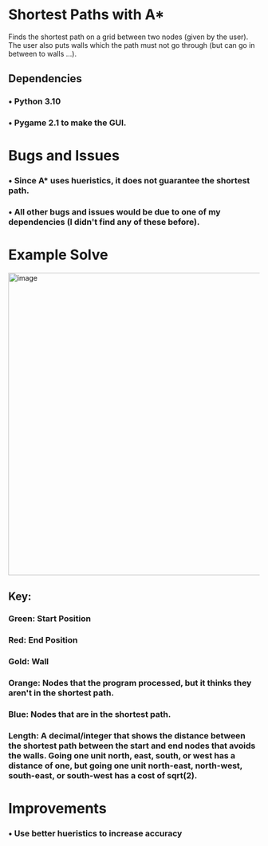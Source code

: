 # Shortest Paths with A*
Finds the shortest path on a grid between two nodes (given by the user). The user also puts walls which the path must not go through (but can go in between to walls ...).

## Dependencies
### • Python 3.10

### • Pygame 2.1 to make the GUI.

# Bugs and Issues
### • Since A* uses hueristics, **it does not guarantee the shortest path**. 

### • All other bugs and issues would be due to one of my dependencies (I didn't find any of these before).

# Example Solve
<img width="607" alt="image" src="https://user-images.githubusercontent.com/77818951/188323336-15f172a7-cf31-4e22-93c4-c634a45b8970.png">


## Key:

### Green: Start Position

### Red: End Position

### Gold: Wall

### Orange: Nodes that the program processed, but it thinks they aren't in the shortest path.

### Blue: Nodes that are in the shortest path.

### Length: A decimal/integer that shows the distance between the shortest path between the start and end nodes that avoids the walls. Going one unit north, east, south, or west has a distance of one, but going one unit north-east, north-west, south-east, or south-west has a cost of sqrt(2).

# Improvements
### • Use better hueristics to increase accuracy
